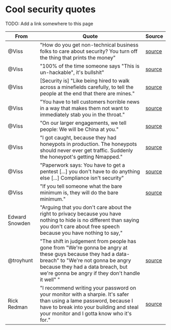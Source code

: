 # Cool security quotes

TODO: Add a link somewhere to this page

| From | Quote | Source |
| ----- | ---- | ------ |
| @Viss | "How do you get non-technical business folks to care about security? You turn off the thing that prints the money" | [source](https://youtu.be/4LmSEthRZLU?t=12m57s) |
| @Viss | "100% of the time someone says "This is un-hackable", it's bullshit" | [source](https://youtu.be/4LmSEthRZLU?t=13m32s) |
| @Viss | [Security is] "Like being hired to walk across a minefields carefully, to tell the people at the end that there are mines." | [source](https://youtu.be/4LmSEthRZLU?t=19m18s) |
| @Viss | "You have to tell customers horrible news in a way that makes them not want to immediately stab you in the throat." | [source](https://youtu.be/4LmSEthRZLU?t=19m37s) |
| @Viss | "On our larger engagements, we tell people: We will be China at you." | [source](https://youtu.be/4LmSEthRZLU?t=22m41s) |
| @Viss | "I got caught, because they had honeypots in production. The honeypots should never ever get traffic. Suddenly the honeypot's getting Nmapped." | [source](https://youtu.be/4LmSEthRZLU?t=24m50s) |
| @Viss | "Paperwork says: You have to get a pentest [...] you don't have to do anything else [...] Compliance isn't security" | [source](https://youtu.be/4LmSEthRZLU?t=39m01s) |
| @Viss | "If you tell someone what the bare minimum is, they will do the bare minimum." | [source](https://youtu.be/4LmSEthRZLU?t=39m39s) |
| Edward Snowden | "Arguing that you don't care about the right to privacy because you have nothing to hide is no different than saying you don't care about free speech because you have nothing to say," |
| @troyhunt | "The shift in judgement from people has gone from "We're gonna be angry at these guys because they had a data-breach" to "We're not gonna be angry because they had a data breach, but we're gonna be angry if they don't handle it well" " | [source](https://youtu.be/kfb8vsWIu9M?t=560)  |
| Rick Redman | "I recommend writing your password on your monitor with a sharpie. It's safer than using a lame password, because I have to break into your building and steal your monitor and I gotta know who it's for." |[source](https://www.youtube.com/watch?v=zUM7i8fsf0g&feature=youtu.be&t=2739) |
